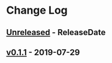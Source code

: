 # Change Log

## [Unreleased](https://github.com/dalance/nom-both/compare/v0.1.1...Unreleased) - ReleaseDate

## [v0.1.1](https://github.com/dalance/nom-both/compare/v0.1.0...v0.1.1) - 2019-07-29

